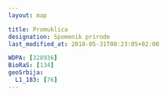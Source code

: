 ```yaml
---
layout: map

title: Promuklica
designation: Spomenik prirode
last_modified_at: 2018-05-31T00:23:05+02:00

WDPA: [328936]
BioRaS: [134]
geoSrbija:
  L1_183: [76]
---
```

